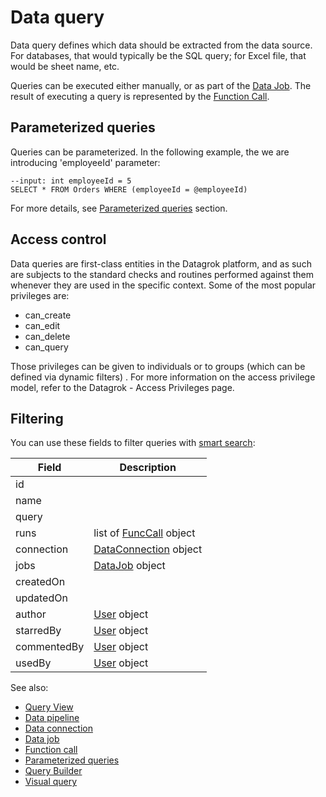 <!-- TITLE: Data query -->
<!-- SUBTITLE: -->

# Data query

Data query defines which data should be extracted from the data source. For databases, that would typically be the SQL
query; for Excel file, that would be sheet name, etc.

Queries can be executed either manually, or as part of the [Data Job](data-job.md). The result of executing a query is
represented by the [Function Call](../overview/functions/function-call.md).

## Parameterized queries

Queries can be parameterized. In the following example, the we are introducing 'employeeId' parameter:

```$sql
--input: int employeeId = 5
SELECT * FROM Orders WHERE (employeeId = @employeeId)
```

For more details, see [Parameterized queries](parameterized-queries.md) section.

## Access control

Data queries are first-class entities in the Datagrok platform, and as such are subjects to the standard checks and
routines performed against them whenever they are used in the specific context. Some of the most popular privileges are:

* can_create
* can_edit
* can_delete
* can_query

Those privileges can be given to individuals or to groups (which can be defined via dynamic filters)
. For more information on the access privilege model, refer to the Datagrok - Access Privileges page.

## Filtering

You can use these fields to filter queries with [smart search](../overview/smart-search.md):

| Field       | Description                                        |
|-------------|----------------------------------------------------|
| id          |                                                    |
| name        |                                                    |
| query       |                                                    |
| runs        | list of [FuncCall](../overview/functions/function-call.md) object      |
| connection  | [DataConnection](data-connection.md) object        |
| jobs        | [DataJob](data-job.md) object                      |
| createdOn   |                                                    |
| updatedOn   |                                                    | 
| author      | [User](../govern/user.md) object                             |
| starredBy   | [User](../govern/user.md) object                             |
| commentedBy | [User](../govern/user.md) object                             |
| usedBy      | [User](../govern/user.md) object                             |

See also:

* [Query View](data-query-view.md)
* [Data pipeline](data-pipeline.md)
* [Data connection](data-connection.md)
* [Data job](data-job.md)
* [Function call](../overview/functions/function-call.md)
* [Parameterized queries](parameterized-queries.md)
* [Query Builder](query-builder.md)
* [Visual query](db-visual-query.md)

